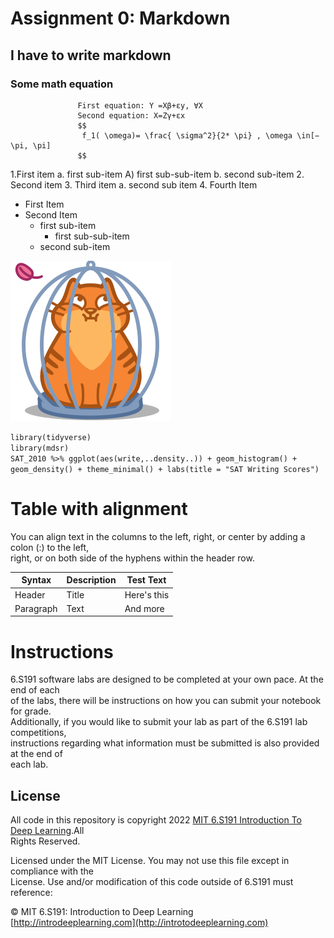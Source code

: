 # Assignment 0: Markdown
##  I have to write markdown
### Some math equation
                   First equation: Y =Xβ+εy, ∀X
                   Second equation: X=Zγ+εx
                   $$
                    f_1( \omega)= \frac{ \sigma^2}{2* \pi} , \omega \in[− \pi, \pi]
                   $$
                   
1.First item a. first sub-item A) first sub-sub-item b. second sub-item
2. Second item
3. Third item a. second sub item
4. Fourth Item

* First Item
* Second Item
   * first sub-item
        * first sub-sub-item
   * second sub-item <br />











![alt text](https://github.com/rakib3903/proffesional_code_writing/blob/master/a.png "Logo Title Text 1")<bbr />



`library(tidyverse)` <br />
`library(mdsr)` <br />
`SAT_2010 %>% ggplot(aes(write,..density..)) + geom_histogram() +` <br />
`geom_density() + theme_minimal() + labs(title = "SAT Writing Scores")` <br />



# Table with alignment

You can align text in the columns to the left, right, or center by adding a colon (:) to the left, <br />
right, or on both side of the hyphens within the header row. <br />


Syntax    | Description  | Test Text
--------- | ---------- | -----------
Header        |    Title     |   Here's this
Paragraph     |    Text      |    And more

# Instructions
6.S191 software labs are designed to be completed at your own pace. At the end of each <br />
of the labs, there will be instructions on how you can submit your notebook for grade. <br />
Additionally, if you would like to submit your lab as part of the 6.S191 lab competitions, <br />
instructions regarding what information must be submitted is also provided at the end of <br />
each lab. <br />

## License
All code in this repository is copyright 2022 [MIT 6.S191 Introduction To Deep Learning](http://introtodeeplearning.com).All <br />
Rights Reserved. <br />

Licensed under the MIT License. You may not use this file except in compliance with the <br />
License. Use and/or modification of this code outside of 6.S191 must reference: <br />

© MIT 6.S191: Introduction to Deep Learning<br />
[http://introdeeplearning.com](http://introtodeeplearning.com) <br />










